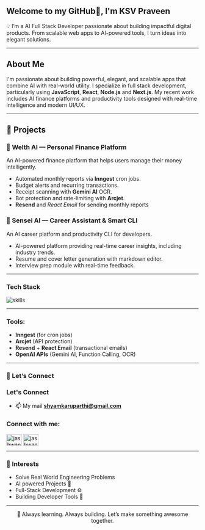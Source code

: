 ## Welcome to my GitHub👋, I'm KSV Praveen

💡 I’m a AI Full Stack Developer passionate about building impactful digital products. From scalable web apps to AI-powered tools, I turn ideas into elegant solutions.

---
## About Me

I'm passionate about building powerful, elegant, and scalable apps that combine AI with real-world utility. I specialize in full stack development, particularly using **JavaScript**, **React**, **Node.js** and **Next.js**. My recent work includes AI finance platforms and productivity tools designed with real-time intelligence and modern UI/UX.

---

## 🚀 Projects

### 🔷 Welth AI — Personal Finance Platform  
An AI-powered finance platform that helps users manage their money intelligently.

- Automated monthly reports via **Inngest** cron jobs.
- Budget alerts and recurring transactions.
- Receipt scanning with **Gemini AI** OCR.
- Bot protection and rate-limiting with **Arcjet**.
- **Resend** and *React Email* for sending monthly reports

### 🔷 Sensei AI — Career Assistant & Smart CLI  

  An AI career platform and productivity CLI for developers.

- AI-powered platform providing real-time career insights, including industry trends.
- Resume and cover letter generation with markdown editor.
- Interview prep module with real-time feedback.

---

###  Tech Stack 

<p align="left">
  <img src="https://skillicons.dev/icons?i=js,ts,react,nextjs,html,css,tailwind,postgres,prisma,sqlite,nodejs,git,github,supabase" alt="skills" />
</p>

---

###  Tools:  
- **Inngest** (for cron jobs)  
- **Arcjet** (API protection)  
- **Resend** + **React Email** (transactional emails)  
- **OpenAI APIs** (Gemini AI, Function Calling, OCR)  

---

### 🤝 Let’s Connect

### Let's Connect

- 📫 My mail **shyamkaruparthi@gmail.com**
<h3 align="left">Connect with me:</h3>
<p align="left">
<a href="https://www.linkedin.com/in/ksvpraveen/" target="blank"><img align="center" src="https://raw.githubusercontent.com/rahuldkjain/github-profile-readme-generator/master/src/images/icons/Social/linked-in-alt.svg" alt="jashwanth" height="30" width="40" /></a>
<a href="https://www.instagram.com/svpraveen_174/" target="blank"><img align="center" src="https://raw.githubusercontent.com/rahuldkjain/github-profile-readme-generator/master/src/images/icons/Social/instagram.svg" alt="jashwanthpeddisetty" height="30" width="40" /></a>
</p>



---

### 💬 Interests

- Solve Real World Engineering Problems
- AI powered Projects 🤖  
- Full-Stack Development ⚙️  
- Building Developer Tools 🧰  


---


<div align="center">
  🚀 Always learning. Always building. Let’s make something awesome together.
</div>
